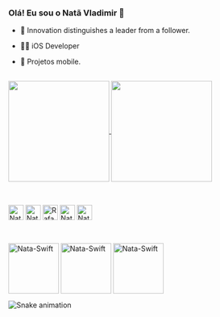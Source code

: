 ### Olá! Eu sou o Natã Vladimir 👋

- 🧠 Innovation distinguishes a leader from a follower.
- 👱‍♂‍ iOS Developer
- 📱 Projetos mobile.

  ##

<a href="https://github.com/NataVladimir/github-readme-stats">
  <img height=200 align="center" src="https://github-readme-stats.vercel.app/api?username=NataVladimir&show_icons=true&theme=radical"/>
</a>
<a href="https://github.com/NataVladimir/convoychat">
  <img height=200 align="center" src="https://github-readme-stats.vercel.app/api/top-langs?username=NataVladimir&show_icons=true&theme=radical&layout=compact&langs_count=8&card_width=320" />
</a>

##

<div style="display: incline_block"><br>    
          
<img align="center" alt= "Nata-Swift" height="30" width="30" src="https://cdn.jsdelivr.net/gh/devicons/devicon/icons/apple/apple-original.svg">


<img align="center" alt= "Nata-Swift" height="30" width="30" src="https://cdn.jsdelivr.net/gh/devicons/devicon/icons/swift/swift-original.svg">

<img align="center" alt="Rafa-Csharp" height="30" width="30" src="https://cdn.jsdelivr.net/gh/devicons/devicon/icons/python/python-original.svg">

<img align="center" alt= "Nata-Swift" height="30" width="30" src="https://cdn.jsdelivr.net/gh/devicons/devicon/icons/c/c-original.svg">

<img align="center" alt= "Nata-Swift" height="30" width="30" src="https://cdn.jsdelivr.net/gh/devicons/devicon/icons/java/java-original-wordmark.svg">          
</div>

##

<div style="display: incline_block"><br>
<img align="center" alt= "Nata-Swift" height="100" width="100" src="https://img.shields.io/badge/LinkedIn-0077B5?style=for-the-badge&logo=linkedin&logoColor=white">
<img align="center" alt= "Nata-Swift" height="100" width="100" src="https://img.shields.io/badge/App_Store-0D96F6?style=for-the-badge&logo=app-store&logoColor=white">
<img align="center" alt= "Nata-Swift" height="100" width="100" src="https://img.shields.io/badge/iOS-000000?style=for-the-badge&logo=ios&logoColor=white">

  
</div>


![Snake animation](https://github.com/NataVladimir/NataVladimir/blob/output/github-contribution-grid-snake.svg)
